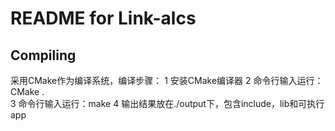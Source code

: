 README for Link-alcs
===================

Compiling
---------
采用CMake作为编译系统，编译步骤：
1  安装CMake编译器
2 命令行输入运行：CMake .  
3 命令行输入运行：make
4 输出结果放在./output下，包含include，lib和可执行app




